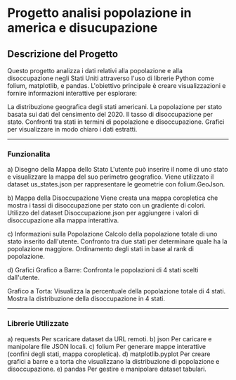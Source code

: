 # Progetto analisi popolazione in america e disucupazione
## Descrizione del Progetto
Questo progetto analizza i dati relativi alla popolazione e alla disoccupazione negli Stati Uniti attraverso l'uso di librerie Python come folium, matplotlib, e pandas. L'obiettivo principale è creare visualizzazioni e fornire informazioni interattive per esplorare:

La distribuzione geografica degli stati americani.
La popolazione per stato basata sui dati del censimento del 2020.
Il tasso di disoccupazione per stato.
Confronti tra stati in termini di popolazione e disoccupazione.
Grafici per visualizzare in modo chiaro i dati estratti.

---
### Funzionalita
  a) Disegno della Mappa dello Stato
L'utente può inserire il nome di uno stato e visualizzare la mappa del suo perimetro geografico.
Viene utilizzato il dataset us_states.json per rappresentare le geometrie con folium.GeoJson.

  b) Mappa della Disoccupazione
Viene creata una mappa coropletica che mostra i tassi di disoccupazione per stato con un gradiente di colori.
Utilizzo del dataset Disoccupazione.json per aggiungere i valori di disoccupazione alla mappa interattiva.

  c) Informazioni sulla Popolazione
Calcolo della popolazione totale di uno stato inserito dall'utente.
Confronto tra due stati per determinare quale ha la popolazione maggiore.
Ordinamento degli stati in base al rank di popolazione.

  d) Grafici
Grafico a Barre:
Confronta le popolazioni di 4 stati scelti dall'utente.

Grafico a Torta:
Visualizza la percentuale della popolazione totale di 4 stati.
Mostra la distribuzione della disoccupazione in 4 stati.

---
### Librerie Utilizzate
a) requests
Per scaricare dataset da URL remoti.
b) json
Per caricare e manipolare file JSON locali.
c) folium
Per generare mappe interattive (confini degli stati, mappa coropletica).
d) matplotlib.pyplot
Per creare grafici a barre e a torta che visualizzano la distribuzione di popolazione e disoccupazione.
e) pandas
Per gestire e manipolare dataset tabulari.
